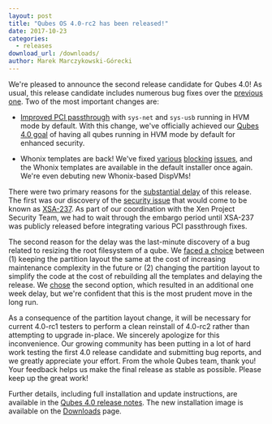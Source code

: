```yaml
---
layout: post
title: "Qubes OS 4.0-rc2 has been released!"
date: 2017-10-23
categories:
  - releases
download_url: /downloads/
author: Marek Marczykowski-Górecki
---
```


We're pleased to announce the second release candidate for Qubes 4.0! As usual,
this release candidate includes numerous bug fixes over the
[previous one][qubes-40-rc1-announced].
Two of the most important changes are:

* [Improved PCI passthrough][msi-post] with `sys-net` and `sys-usb` running in
  HVM mode by default. With this change, we've officially achieved our
  [Qubes 4.0 goal][qubes-40-hw-req] of having all qubes running in HVM mode by
  default for enhanced security.

* Whonix templates are back! We've fixed [various][whonix-bug1]
  [blocking][whonix-bug2] [issues][whonix-bug3], and the Whonix templates are
  available in the default installer once again. We're even debuting new
  Whonix-based DispVMs!

There were two primary reasons for the [substantial delay][r40-schedule] of this
release. The first was our discovery of the [security issue][qsb-34] that would
come to be known as [XSA-237]. As part of our coordination with the Xen Project
Security Team, we had to wait through the embargo period until XSA-237 was
publicly released before integrating various PCI passthrough fixes.

The second reason for the delay was the last-minute discovery of a bug related
to resizing the root filesystem of a qube. We [faced a choice][template-problem]
between (1) keeping the partition layout the same at the cost of increasing
maintenance complexity in the future or (2) changing the partition layout to
simplify the code at the cost of rebuilding all the templates and delaying the
release. We [chose][template-decision] the second option, which resulted in an
additional one week delay, but we're confident that this is the most prudent
move in the long run.

As a consequence of the partition layout change, it will be necessary for
current 4.0-rc1 testers to perform a clean reinstall of 4.0-rc2 rather than
attempting to upgrade in-place. We sincerely apologize for this inconvenience.
Our growing community has been putting in a lot of hard work testing the first
4.0 release candidate and submitting bug reports, and we greatly appreciate your
effort. From the whole Qubes team, thank you! Your feedback helps us make the
final release as stable as possible. Please keep up the great work!

Further details, including full installation and update instructions,
are available in the [Qubes 4.0 release notes][release-notes]. The new
installation image is available on the [Downloads] page.

[qubes-40-rc1-announced]: /news/2017/07/31/qubes-40-rc1/
[msi-post]: /news/2017/10/18/msi-support/
[qubes-40-hw-req]: /news/2016/07/21/new-hw-certification-for-q4/
[whonix-bug1]: https://phabricator.whonix.org/T697
[whonix-bug2]: https://phabricator.whonix.org/T710
[whonix-bug3]: https://phabricator.whonix.org/T491
[qsb-34]: https://github.com/QubesOS/qubes-secpack/blob/master/QSBs/qsb-034-2017.txt
[XSA-237]: https://xenbits.xen.org/xsa/advisory-237.html
[release-notes]: /doc/releases/4.0/release-notes/
[Downloads]: /downloads/
[r40-schedule]: /doc/releases/4.0/schedule/
[template-problem]: https://groups.google.com/d/msgid/qubes-devel/20171013222228.GF10749%40mail-itl
[template-decision]: https://groups.google.com/d/msgid/qubes-devel/20171016134524.GI1059%40mail-itl
